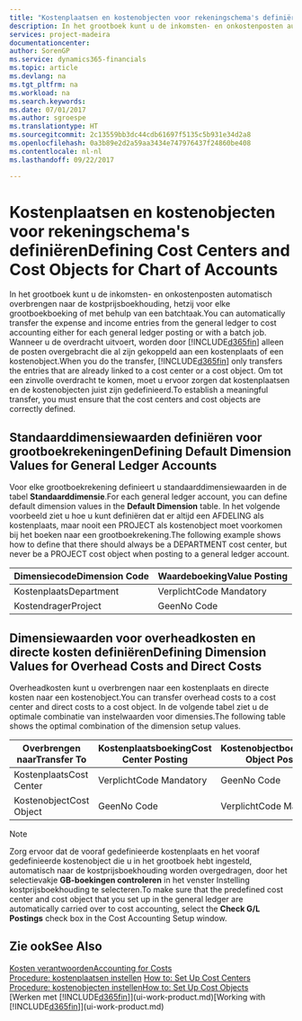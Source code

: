 ```yaml
---
title: "Kostenplaatsen en kostenobjecten voor rekeningschema's definiëren | Microsoft Docs"
description: In het grootboek kunt u de inkomsten- en onkostenposten automatisch overbrengen naar de kostprijsboekhouding, hetzij voor elke grootboekboeking of met behulp van een batchtaak. Wanneer u de overdracht uitvoert, worden alleen de posten overgebracht die al zijn gekoppeld aan een kostenplaats of een kostenobject. Om tot een zinvolle overdracht te komen, moet u ervoor zorgen dat kostenplaatsen en de kostenobjecten juist zijn gedefinieerd.
services: project-madeira
documentationcenter: 
author: SorenGP
ms.service: dynamics365-financials
ms.topic: article
ms.devlang: na
ms.tgt_pltfrm: na
ms.workload: na
ms.search.keywords: 
ms.date: 07/01/2017
ms.author: sgroespe
ms.translationtype: HT
ms.sourcegitcommit: 2c13559bb3dc44cdb61697f5135c5b931e34d2a8
ms.openlocfilehash: 0a3b89e2d2a59aa3434e747976437f24860be408
ms.contentlocale: nl-nl
ms.lasthandoff: 09/22/2017

---
```

# <a name="defining-cost-centers-and-cost-objects-for-chart-of-accounts"></a><span data-ttu-id="6eda3-105">Kostenplaatsen en kostenobjecten voor rekeningschema's definiëren</span><span class="sxs-lookup"><span data-stu-id="6eda3-105">Defining Cost Centers and Cost Objects for Chart of Accounts</span></span>
<span data-ttu-id="6eda3-106">In het grootboek kunt u de inkomsten- en onkostenposten automatisch overbrengen naar de kostprijsboekhouding, hetzij voor elke grootboekboeking of met behulp van een batchtaak.</span><span class="sxs-lookup"><span data-stu-id="6eda3-106">You can automatically transfer the expense and income entries from the general ledger to cost accounting either for each general ledger posting or with a batch job.</span></span> <span data-ttu-id="6eda3-107">Wanneer u de overdracht uitvoert, worden door [!INCLUDE[d365fin](includes/d365fin_md.md)] alleen de posten overgebracht die al zijn gekoppeld aan een kostenplaats of een kostenobject.</span><span class="sxs-lookup"><span data-stu-id="6eda3-107">When you do the transfer, [!INCLUDE[d365fin](includes/d365fin_md.md)] only transfers the entries that are already linked to a cost center or a cost object.</span></span> <span data-ttu-id="6eda3-108">Om tot een zinvolle overdracht te komen, moet u ervoor zorgen dat kostenplaatsen en de kostenobjecten juist zijn gedefinieerd.</span><span class="sxs-lookup"><span data-stu-id="6eda3-108">To establish a meaningful transfer, you must ensure that the cost centers and cost objects are correctly defined.</span></span>  

## <a name="defining-default-dimension-values-for-general-ledger-accounts"></a><span data-ttu-id="6eda3-109">Standaarddimensiewaarden definiëren voor grootboekrekeningen</span><span class="sxs-lookup"><span data-stu-id="6eda3-109">Defining Default Dimension Values for General Ledger Accounts</span></span>  
<span data-ttu-id="6eda3-110">Voor elke grootboekrekening definieert u standaarddimensiewaarden in de tabel **Standaarddimensie**.</span><span class="sxs-lookup"><span data-stu-id="6eda3-110">For each general ledger account, you can define default dimension values in the **Default Dimension** table.</span></span> <span data-ttu-id="6eda3-111">In het volgende voorbeeld ziet u hoe u kunt definiëren dat er altijd een AFDELING als kostenplaats, maar nooit een PROJECT als kostenobject moet voorkomen bij het boeken naar een grootboekrekening.</span><span class="sxs-lookup"><span data-stu-id="6eda3-111">The following example shows how to define that there should always be a DEPARTMENT cost center, but never be a PROJECT cost object when posting to a general ledger account.</span></span>  

|<span data-ttu-id="6eda3-112">**Dimensiecode**</span><span class="sxs-lookup"><span data-stu-id="6eda3-112">**Dimension Code**</span></span>|<span data-ttu-id="6eda3-113">**Waardeboeking**</span><span class="sxs-lookup"><span data-stu-id="6eda3-113">**Value Posting**</span></span>|  
|------------------------------------------|-----------------------------------------|  
|<span data-ttu-id="6eda3-114">Kostenplaats</span><span class="sxs-lookup"><span data-stu-id="6eda3-114">Department</span></span>|<span data-ttu-id="6eda3-115">Verplicht</span><span class="sxs-lookup"><span data-stu-id="6eda3-115">Code Mandatory</span></span>|  
|<span data-ttu-id="6eda3-116">Kostendrager</span><span class="sxs-lookup"><span data-stu-id="6eda3-116">Project</span></span>|<span data-ttu-id="6eda3-117">Geen</span><span class="sxs-lookup"><span data-stu-id="6eda3-117">No Code</span></span>|  

## <a name="defining-dimension-values-for-overhead-costs-and-direct-costs"></a><span data-ttu-id="6eda3-118">Dimensiewaarden voor overheadkosten en directe kosten definiëren</span><span class="sxs-lookup"><span data-stu-id="6eda3-118">Defining Dimension Values for Overhead Costs and Direct Costs</span></span>  
 <span data-ttu-id="6eda3-119">Overheadkosten kunt u overbrengen naar een kostenplaats en directe kosten naar een kostenobject.</span><span class="sxs-lookup"><span data-stu-id="6eda3-119">You can transfer overhead costs to a cost center and direct costs to a cost object.</span></span> <span data-ttu-id="6eda3-120">In de volgende tabel ziet u de optimale combinatie van instelwaarden voor dimensies.</span><span class="sxs-lookup"><span data-stu-id="6eda3-120">The following table shows the optimal combination of the dimension setup values.</span></span>  

|<span data-ttu-id="6eda3-121">Overbrengen naar</span><span class="sxs-lookup"><span data-stu-id="6eda3-121">Transfer To</span></span>|<span data-ttu-id="6eda3-122">Kostenplaatsboeking</span><span class="sxs-lookup"><span data-stu-id="6eda3-122">Cost Center Posting</span></span>|<span data-ttu-id="6eda3-123">Kostenobjectboeking</span><span class="sxs-lookup"><span data-stu-id="6eda3-123">Cost Object Posting</span></span>|  
|-----------------|-------------------------|-------------------------|  
|<span data-ttu-id="6eda3-124">Kostenplaats</span><span class="sxs-lookup"><span data-stu-id="6eda3-124">Cost Center</span></span>|<span data-ttu-id="6eda3-125">Verplicht</span><span class="sxs-lookup"><span data-stu-id="6eda3-125">Code Mandatory</span></span>|<span data-ttu-id="6eda3-126">Geen</span><span class="sxs-lookup"><span data-stu-id="6eda3-126">No Code</span></span>|  
|<span data-ttu-id="6eda3-127">Kostenobject</span><span class="sxs-lookup"><span data-stu-id="6eda3-127">Cost Object</span></span>|<span data-ttu-id="6eda3-128">Geen</span><span class="sxs-lookup"><span data-stu-id="6eda3-128">No Code</span></span>|<span data-ttu-id="6eda3-129">Verplicht</span><span class="sxs-lookup"><span data-stu-id="6eda3-129">Code Mandatory</span></span>|  

> [!NOTE]  
>  <span data-ttu-id="6eda3-130">Zorg ervoor dat de vooraf gedefinieerde kostenplaats en het vooraf gedefinieerde kostenobject die u in het grootboek hebt ingesteld, automatisch naar de kostprijsboekhouding worden overgedragen, door het selectievakje **GB-boekingen controleren** in het venster Instelling kostprijsboekhouding te selecteren.</span><span class="sxs-lookup"><span data-stu-id="6eda3-130">To make sure that the predefined cost center and cost object that you set up in the general ledger are automatically carried over to cost accounting, select the **Check G/L Postings** check box in the Cost Accounting Setup window.</span></span>  

## <a name="see-also"></a><span data-ttu-id="6eda3-131">Zie ook</span><span class="sxs-lookup"><span data-stu-id="6eda3-131">See Also</span></span>  
[<span data-ttu-id="6eda3-132">Kosten verantwoorden</span><span class="sxs-lookup"><span data-stu-id="6eda3-132">Accounting for Costs</span></span>](finance-manage-cost-accounting.md)  
<span data-ttu-id="6eda3-133">[Procedure: kostenplaatsen instellen](finance-how-to-set-up-cost-centers.md) </span><span class="sxs-lookup"><span data-stu-id="6eda3-133">[How to: Set Up Cost Centers](finance-how-to-set-up-cost-centers.md) </span></span>  
[<span data-ttu-id="6eda3-134">Procedure: kostenobjecten instellen</span><span class="sxs-lookup"><span data-stu-id="6eda3-134">How to: Set Up Cost Objects</span></span>](finance-how-to-set-up-cost-objects.md)  
<span data-ttu-id="6eda3-135">[Werken met [!INCLUDE[d365fin](includes/d365fin_md.md)]](ui-work-product.md)</span><span class="sxs-lookup"><span data-stu-id="6eda3-135">[Working with [!INCLUDE[d365fin](includes/d365fin_md.md)]](ui-work-product.md)</span></span>

